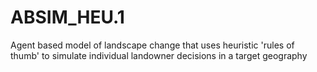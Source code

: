 # ABSIM_HEU.1
Agent based model of landscape change that uses heuristic 'rules of thumb' to simulate individual landowner decisions in a target geography
